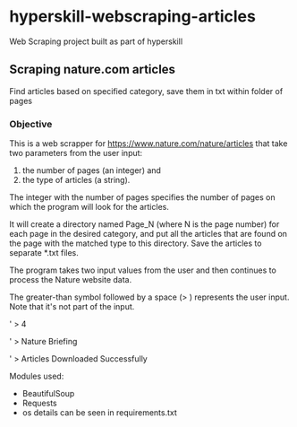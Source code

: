 # hyperskill-webscraping-articles
Web Scraping project built as part of hyperskill 

## Scraping nature.com articles
Find articles based on specified category, save them in txt within folder of pages

### Objective
This is a web scrapper for https://www.nature.com/nature/articles that take two parameters from the user input:
 1. the number of pages (an integer) and 
 2. the type of articles (a string). 

The integer with the number of pages specifies the number of pages on which the program will look for the articles.

 
It will create a directory named Page_N (where N is the page number) for each page in the desired category, and put all the articles that are found on the page with the matched type to this directory.
Save the articles to separate *.txt files.

The program takes two input values from the user and then continues to process the Nature website data.

The greater-than symbol followed by a space (> ) represents the user input. Note that it's not part of the input.


' > 4

' > Nature Briefing

' > Articles Downloaded Successfully


Modules used:
- BeautifulSoup
- Requests
- os
details can be seen in requirements.txt


